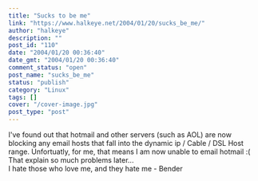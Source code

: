 ```yaml
---
title: "Sucks to be me"
link: "https://www.halkeye.net/2004/01/20/sucks_be_me/"
author: "halkeye"
description: ""
post_id: "110"
date: "2004/01/20 00:36:40"
date_gmt: "2004/01/20 00:36:40"
comment_status: "open"
post_name: "sucks_be_me"
status: "publish"
category: "Linux"
tags: []
cover: "/cover-image.jpg"
post_type: "post"
---
```


I've found out that hotmail and other servers (such as AOL) are now blocking any email hosts that fall into the dynamic ip / Cable / DSL Host range. Unfortuatly, for me, that means I am now unable to email hotmail :( That explain so much problems later...   
I hate those who love me, and they hate me \- Bender